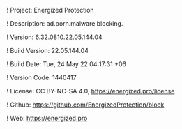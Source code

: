 ! Project: Energized Protection

! Description: ad.porn.malware blocking.

! Version: 6.32.0810.22.05.144.04

! Build Version: 22.05.144.04

! Build Date: Tue, 24 May 22 04:17:31 +06

! Version Code: 1440417

! License: CC BY-NC-SA 4.0, https://energized.pro/license

! Github: https://github.com/EnergizedProtection/block

! Web: https://energized.pro
